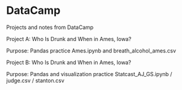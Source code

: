 # DataCamp
Projects and notes from DataCamp

Project A: Who Is Drunk and When in Ames, Iowa?

Purpose: Pandas practice
Ames.ipynb and breath_alcohol_ames.csv


Project B: Who Is Drunk and When in Ames, Iowa?

Purpose: Pandas and visualization practice
Statcast_AJ_GS.ipynb / judge.csv / stanton.csv
